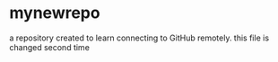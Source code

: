 # mynewrepo
a repository created to learn connecting to GitHub remotely.
this file is changed second time
